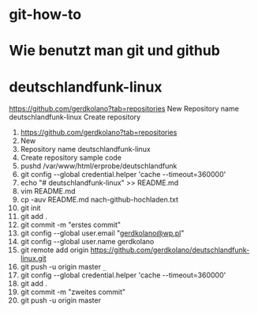 # git-how-to
# Wie benutzt man git und github
# deutschlandfunk-linux
https://github.com/gerdkolano?tab=repositories
New
Repository name deutschlandfunk-linux
Create repository

1. https://github.com/gerdkolano?tab=repositories
1. New
1. Repository name deutschlandfunk-linux
1. Create repository
sample code
1. pushd /var/www/html/erprobe/deutschlandfunk
1. git config --global credential.helper 'cache --timeout=360000'
1. echo "# deutschlandfunk-linux" >> README.md
1. vim README.md
1. cp -auv README.md nach-github-hochladen.txt
1. git init
1. git add .
1. git commit -m "erstes commit"
1. git config --global user.email "gerdkolano@wp.pl"
1. git config --global user.name gerdkolano
1. git remote add origin https://github.com/gerdkolano/deutschlandfunk-linux.git
1. git push -u origin master
    `_`
1. git config --global credential.helper 'cache --timeout=360000'
1. git add .
1. git commit -m "zweites commit"
1. git push -u origin master

